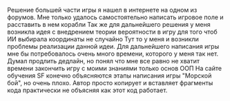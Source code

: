 Решение большей части игры я нашел в интернете на одном из форумов.
Мне только удалось самостоятельно написать игровое поле и расставить в нем корабли
Так же для дальнейшего решения у меня возникла идея с внедрением теории вероятности в игру для того чтоб ИИ выбирала координаты не случайно
Тут то у меня и возникли проблемы реализации данной идеи.
Для дальнейшего написания игры мне бы потребовалось очень много времени, которого у меня так нет.
Думал продлить дедлайн, но понял что мне все равно не хватит времени закончить игру с моими знаниями только основ ООП
На сайте обучения SF конечно объясняются этапы написания игры "Морской бой", но очень плохо. Автор просто копирует и вставляет фрагменты кода
практически не объясняя как этот код работает.
